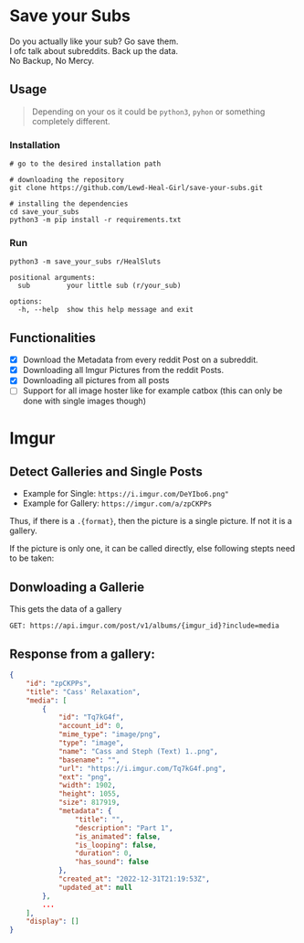 # Save your Subs

Do you actually like your sub? Go save them.  
I ofc talk about subreddits. Back up the data.   
No Backup, No Mercy.

## Usage

> Depending on your os it could be `python3`, `pyhon` or something completely different.

### Installation

```shell
# go to the desired installation path

# downloading the repository
git clone https://github.com/Lewd-Heal-Girl/save-your-subs.git

# installing the dependencies 
cd save_your_subs
python3 -m pip install -r requirements.txt
```

### Run

```shell
python3 -m save_your_subs r/HealSluts
```

```
positional arguments:
  sub         your little sub (r/your_sub)

options:
  -h, --help  show this help message and exit
```

## Functionalities

- [x] Download the Metadata from every reddit Post on a subreddit.
- [x] Downloading all Imgur Pictures from the reddit Posts.
- [x] Downloading all pictures from all posts
- [ ] Support for all image hoster like for example catbox (this can only be done with single images though)

# Imgur

## Detect Galleries and Single Posts

- Example for Single: `https://i.imgur.com/DeYIbo6.png"`
- Example for Gallery: `https://imgur.com/a/zpCKPPs`

Thus, if there is a `.{format}`, then the picture is a single picture. If not it is a gallery.

If the picture is only one, it can be called directly, else following stepts need to be taken:

## Donwloading a Gallerie

This gets the data of a gallery

`GET: https://api.imgur.com/post/v1/albums/{imgur_id}?include=media`

## Response from a gallery:

```json
{
	"id": "zpCKPPs",
	"title": "Cass' Relaxation",
	"media": [
		{
			"id": "Tq7kG4f",
			"account_id": 0,
			"mime_type": "image/png",
			"type": "image",
			"name": "Cass and Steph (Text) 1..png",
			"basename": "",
			"url": "https://i.imgur.com/Tq7kG4f.png",
			"ext": "png",
			"width": 1902,
			"height": 1055,
			"size": 817919,
			"metadata": {
				"title": "",
				"description": "Part 1",
				"is_animated": false,
				"is_looping": false,
				"duration": 0,
				"has_sound": false
			},
			"created_at": "2022-12-31T21:19:53Z",
			"updated_at": null
		},
        ...
	],
	"display": []
}
```